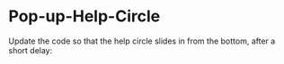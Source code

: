 # Pop-up-Help-Circle

Update the code so that the help circle slides in from the bottom, after a short delay:
